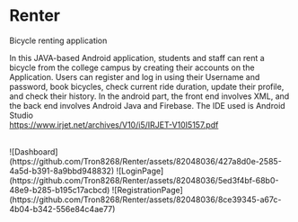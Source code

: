 # Renter
Bicycle renting application

In this JAVA-based Android application,
students and staff can rent a bicycle from the college
campus by creating their accounts on the Application.
Users can register and log in using their Username and
password, book bicycles, check current ride duration,
update their profile, and check their history. In the
android part, the front end involves XML, and the back
end involves Android Java and Firebase. The IDE used is
Android Studio 
<br>
https://www.irjet.net/archives/V10/i5/IRJET-V10I5157.pdf

<br>
![Dashboard](https://github.com/Tron8268/Renter/assets/82048036/427a8d0e-2585-4a5d-b391-8a9bbd948832)
![LoginPage](https://github.com/Tron8268/Renter/assets/82048036/5ed3f4bf-68b0-48e9-b285-b195c17acbcd)
![RegistrationPage](https://github.com/Tron8268/Renter/assets/82048036/8ce39345-a67c-4b04-b342-556e84c4ae77)

